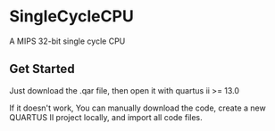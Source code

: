 # SingleCycleCPU
A MIPS 32-bit single cycle CPU

## Get Started
Just download the .qar file, then open it with quartus ii >= 13.0

If it doesn't work, You can manually download the code, create a new QUARTUS II project locally, and import all code files.
